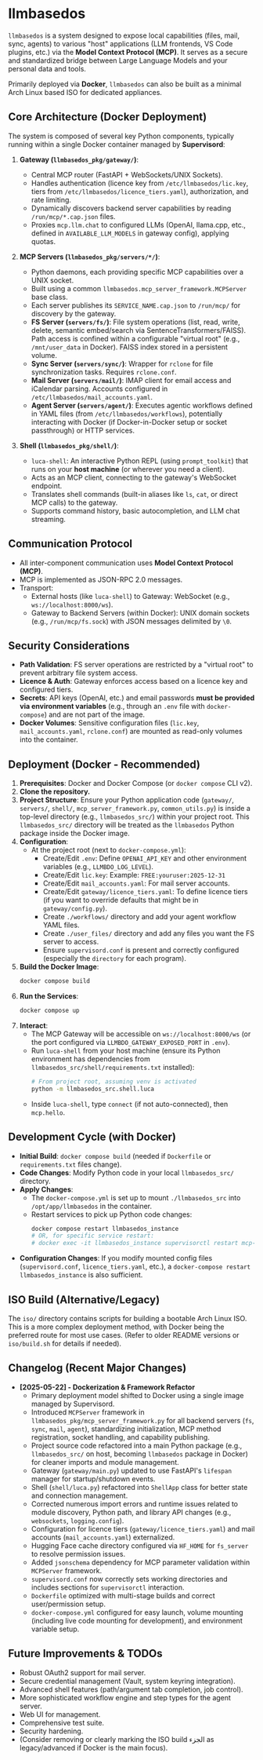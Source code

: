 # llmbasedos

`llmbasedos` is a system designed to expose local capabilities (files, mail, sync, agents) to various "host" applications (LLM frontends, VS Code plugins, etc.) via the **Model Context Protocol (MCP)**. It serves as a secure and standardized bridge between Large Language Models and your personal data and tools.

Primarily deployed via **Docker**, `llmbasedos` can also be built as a minimal Arch Linux based ISO for dedicated appliances.

## Core Architecture (Docker Deployment)

The system is composed of several key Python components, typically running within a single Docker container managed by **Supervisord**:

1.  **Gateway (`llmbasedos_pkg/gateway/`)**:
    *   Central MCP router (FastAPI + WebSockets/UNIX Sockets).
    *   Handles authentication (licence key from `/etc/llmbasedos/lic.key`, tiers from `/etc/llmbasedos/licence_tiers.yaml`), authorization, and rate limiting.
    *   Dynamically discovers backend server capabilities by reading `/run/mcp/*.cap.json` files.
    *   Proxies `mcp.llm.chat` to configured LLMs (OpenAI, llama.cpp, etc., defined in `AVAILABLE_LLM_MODELS` in gateway config), applying quotas.

2.  **MCP Servers (`llmbasedos_pkg/servers/*/`)**:
    *   Python daemons, each providing specific MCP capabilities over a UNIX socket.
    *   Built using a common `llmbasedos.mcp_server_framework.MCPServer` base class.
    *   Each server publishes its `SERVICE_NAME.cap.json` to `/run/mcp/` for discovery by the gateway.
    *   **FS Server (`servers/fs/`)**: File system operations (list, read, write, delete, semantic embed/search via SentenceTransformers/FAISS). Path access is confined within a configurable "virtual root" (e.g., `/mnt/user_data` in Docker). FAISS index stored in a persistent volume.
    *   **Sync Server (`servers/sync/`)**: Wrapper for `rclone` for file synchronization tasks. Requires `rclone.conf`.
    *   **Mail Server (`servers/mail/`)**: IMAP client for email access and iCalendar parsing. Accounts configured in `/etc/llmbasedos/mail_accounts.yaml`.
    *   **Agent Server (`servers/agent/`)**: Executes agentic workflows defined in YAML files (from `/etc/llmbasedos/workflows`), potentially interacting with Docker (if Docker-in-Docker setup or socket passthrough) or HTTP services.

3.  **Shell (`llmbasedos_pkg/shell/`)**:
    *   `luca-shell`: An interactive Python REPL (using `prompt_toolkit`) that runs on your **host machine** (or wherever you need a client).
    *   Acts as an MCP client, connecting to the gateway's WebSocket endpoint.
    *   Translates shell commands (built-in aliases like `ls`, `cat`, or direct MCP calls) to the gateway.
    *   Supports command history, basic autocompletion, and LLM chat streaming.

## Communication Protocol

*   All inter-component communication uses **Model Context Protocol (MCP)**.
*   MCP is implemented as JSON-RPC 2.0 messages.
*   Transport:
    *   External hosts (like `luca-shell`) to Gateway: WebSocket (e.g., `ws://localhost:8000/ws`).
    *   Gateway to Backend Servers (within Docker): UNIX domain sockets (e.g., `/run/mcp/fs.sock`) with JSON messages delimited by `\0`.

## Security Considerations

*   **Path Validation**: FS server operations are restricted by a "virtual root" to prevent arbitrary file system access.
*   **Licence & Auth**: Gateway enforces access based on a licence key and configured tiers.
*   **Secrets**: API keys (OpenAI, etc.) and email passwords **must be provided via environment variables** (e.g., through an `.env` file with `docker-compose`) and are not part of the image.
*   **Docker Volumes**: Sensitive configuration files (`lic.key`, `mail_accounts.yaml`, `rclone.conf`) are mounted as read-only volumes into the container.

## Deployment (Docker - Recommended)

1.  **Prerequisites**: Docker and Docker Compose (or `docker compose` CLI v2).
2.  **Clone the repository.**
3.  **Project Structure**: Ensure your Python application code (`gateway/`, `servers/`, `shell/`, `mcp_server_framework.py`, `common_utils.py`) is inside a top-level directory (e.g., `llmbasedos_src/`) within your project root. This `llmbasedos_src/` directory will be treated as the `llmbasedos` Python package inside the Docker image.
4.  **Configuration**:
    *   At the project root (next to `docker-compose.yml`):
        *   Create/Edit `.env`: Define `OPENAI_API_KEY` and other environment variables (e.g., `LLMBDO_LOG_LEVEL`).
        *   Create/Edit `lic.key`: Example: `FREE:youruser:2025-12-31`
        *   Create/Edit `mail_accounts.yaml`: For mail server accounts.
        *   Create/Edit `gateway/licence_tiers.yaml`: To define licence tiers (if you want to override defaults that might be in `gateway/config.py`).
        *   Create `./workflows/` directory and add your agent workflow YAML files.
        *   Create `./user_files/` directory and add any files you want the FS server to access.
        *   Ensure `supervisord.conf` is present and correctly configured (especially the `directory` for each program).
5.  **Build the Docker Image**:
    ```bash
    docker compose build
    ```
6.  **Run the Services**:
    ```bash
    docker compose up
    ```
7.  **Interact**:
    *   The MCP Gateway will be accessible on `ws://localhost:8000/ws` (or the port configured via `LLMBDO_GATEWAY_EXPOSED_PORT` in `.env`).
    *   Run `luca-shell` from your host machine (ensure its Python environment has dependencies from `llmbasedos_src/shell/requirements.txt` installed):
        ```bash
        # From project root, assuming venv is activated
        python -m llmbasedos_src.shell.luca
        ```
    *   Inside `luca-shell`, type `connect` (if not auto-connected), then `mcp.hello`.

## Development Cycle (with Docker)

*   **Initial Build**: `docker compose build` (needed if `Dockerfile` or `requirements.txt` files change).
*   **Code Changes**: Modify Python code in your local `llmbasedos_src/` directory.
*   **Apply Changes**:
    *   The `docker-compose.yml` is set up to mount `./llmbasedos_src` into `/opt/app/llmbasedos` in the container.
    *   Restart services to pick up Python code changes:
        ```bash
        docker compose restart llmbasedos_instance 
        # OR, for specific service restart:
        # docker exec -it llmbasedos_instance supervisorctl restart mcp-gateway 
        ```
*   **Configuration Changes**: If you modify mounted config files (`supervisord.conf`, `licence_tiers.yaml`, etc.), a `docker-compose restart llmbasedos_instance` is also sufficient.

## ISO Build (Alternative/Legacy)

The `iso/` directory contains scripts for building a bootable Arch Linux ISO. This is a more complex deployment method, with Docker being the preferred route for most use cases. (Refer to older README versions or `iso/build.sh` for details if needed).

## Changelog (Recent Major Changes)

*   **[2025-05-22] - Dockerization & Framework Refactor**
    *   Primary deployment model shifted to Docker using a single image managed by Supervisord.
    *   Introduced `MCPServer` framework in `llmbasedos_pkg/mcp_server_framework.py` for all backend servers (`fs`, `sync`, `mail`, `agent`), standardizing initialization, MCP method registration, socket handling, and capability publishing.
    *   Project source code refactored into a main Python package (e.g., `llmbasedos_src/` on host, becoming `llmbasedos` package in Docker) for cleaner imports and module management.
    *   Gateway (`gateway/main.py`) updated to use FastAPI's `lifespan` manager for startup/shutdown events.
    *   Shell (`shell/luca.py`) refactored into `ShellApp` class for better state and connection management.
    *   Corrected numerous import errors and runtime issues related to module discovery, Python path, and library API changes (e.g., `websockets`, `logging.config`).
    *   Configuration for licence tiers (`gateway/licence_tiers.yaml`) and mail accounts (`mail_accounts.yaml`) externalized.
    *   Hugging Face cache directory configured via `HF_HOME` for `fs_server` to resolve permission issues.
    *   Added `jsonschema` dependency for MCP parameter validation within `MCPServer` framework.
    *   `supervisord.conf` now correctly sets working directories and includes sections for `supervisorctl` interaction.
    *   `Dockerfile` optimized with multi-stage builds and correct user/permission setup.
    *   `docker-compose.yml` configured for easy launch, volume mounting (including live code mounting for development), and environment variable setup.

## Future Improvements & TODOs

*   Robust OAuth2 support for mail server.
*   Secure credential management (Vault, system keyring integration).
*   Advanced shell features (path/argument tab completion, job control).
*   More sophisticated workflow engine and step types for the agent server.
*   Web UI for management.
*   Comprehensive test suite.
*   Security hardening.
*   (Consider removing or clearly marking the ISO build الجزء as legacy/advanced if Docker is the main focus).
